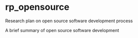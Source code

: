 # rp_opensource
Research plan on open source software development process

A brief summary of open source software development
